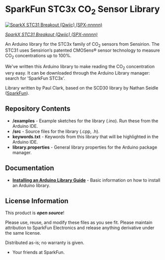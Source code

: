 # SparkFun STC3x CO<sub>2</sub> Sensor Library

[![SparkX STC31 Breakout (Qwiic) (SPX-nnnnn)]()](https://www.sparkfun.com/products/nnnnn)

[*SparkX STC31 Breakout (Qwiic) (SPX-nnnnn)*](https://www.sparkfun.com/products/nnnnn)

An Arduino library for the STC3x family of CO<sub>2</sub> sensors from Sensirion. The STC31 uses Sensirion’s patented CMOSens® sensor technology to measure CO<sub>2</sub> concentrations up to 100%.

We've written this Arduino library to make reading the CO<sub>2</sub> concentration very easy. It can be downloaded through the Arduino Library manager: search for 'SparkFun STC3x'.

Library written by Paul Clark, based on the SCD30 library by Nathan Seidle ([SparkFun](http://www.sparkfun.com)).

Repository Contents
-------------------

* **/examples** - Example sketches for the library (.ino). Run these from the Arduino IDE.
* **/src** - Source files for the library (.cpp, .h).
* **keywords.txt** - Keywords from this library that will be highlighted in the Arduino IDE.
* **library.properties** - General library properties for the Arduino package manager.

Documentation
--------------

* **[Installing an Arduino Library Guide](https://learn.sparkfun.com/tutorials/installing-an-arduino-library)** - Basic information on how to install an Arduino library.

License Information
-------------------

This product is _**open source**_!

Please use, reuse, and modify these files as you see fit. Please maintain attribution to SparkFun Electronics and release anything derivative under the same license.

Distributed as-is; no warranty is given.

- Your friends at SparkFun.

